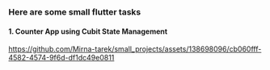 ### Here are some small flutter tasks
#### 1. Counter App using Cubit State Management

https://github.com/Mirna-tarek/small_projects/assets/138698096/cb060fff-4582-4574-9f6d-df1dc49e0811

